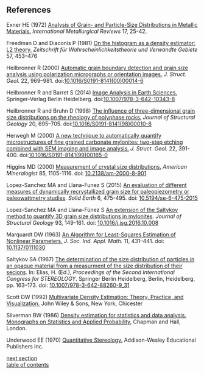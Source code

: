 References
-------------

Exner HE (1972) [Analysis of Grain- and Particle-Size Distributions in Metallic Materials.](http://www.maneyonline.com/doi/citedby/10.1179/imtlr.1972.17.1.25) *International Metallurgical Reviews* 17, 25-42.

Freedman D and Diaconis P (1981) [On the histogram as a density estimator: L2 theory.](http://link.springer.com/article/10.1007%2FBF01025868?LI=true)
*Zeitschrift für Wahrscheinlichkeitstheorie und Verwandte Gebiete* 57, 453–476

Heilbronner R (2000) [Automatic grain boundary detection and grain size analysis using polarization micrographs or orientation images.](http://www.sciencedirect.com/science/article/pii/S0191814100000146) *J. Struct. Geol.* 22, 969–981. doi:[10.1016/S0191-8141(00)00014-6](http://dx.doi.org/10.1016/S0191-8141(00)00014-6)

Heilbronner R and Barret S (2014) [Image Analysis in Earth Sciences.](http://link.springer.com/book/10.1007%2F978-3-642-10343-8) Springer-Verlag Berlin Heidelberg. doi:[10.1007/978-3-642-10343-8](http://dx.doi.org/10.1007/978-3-642-10343-8)

Heilbronner R and Bruhn D (1998) [The influence of three-dimensional grain size distributions on the rheology of polyphase rocks.](http://www.sciencedirect.com/science/article/pii/S0191814198000108) *Journal of Structural Geology* 20, 695–705. doi:[10.1016/S0191-8141(98)00010-8](http://www.sciencedirect.com/science/article/pii/S0191814198000108)

Herwegh M (2000) [A new technique to automatically quantify microstructures of fine grained carbonate mylonites: two-step etching combined with SEM imaging and image analysis.](http://www.sciencedirect.com/science/article/pii/S0191814199001650) *J. Struct. Geol.* 22, 391-400. doi:[10.1016/S0191-8141(99)00165-0](http://www.sciencedirect.com/science/article/pii/S0191814199001650)

Higgins MD (2000) [Measurement of crystal size distributions.](http://ammin.geoscienceworld.org/content/85/9/1105.short) *American Mineralogist* 85, 1105-1116. doi: [10.2138/am-2000-8-901](http://dx.doi.org/10.2138/am-2000-8-901)

Lopez-Sanchez MA and Llana-Funez S (2015) [An evaluation of different measures of dynamically recrystallized grain size for paleopiezometry or paleowattmetry studies](http://bit.ly/1ND45Sw). *Solid Earth* 6, 475-495. doi: [10.5194/se-6-475-2015](http://dx.doi.org/10.5194/se-6-475-2015)

Lopez-Sanchez MA and Llana-Fúnez S [An extension of the Saltykov method to quantify 3D grain size distributions in mylonites](http://www.sciencedirect.com/science/article/pii/S0191814116301778). *Journal of Structural Geology* 93, 149-161. doi: [10.1016/j.jsg.2016.10.008](http://dx.doi.org/10.1016/j.jsg.2016.10.008)

Marquardt DW (1963) [An Algorithm for Least-Squares Estimation of Nonlinear Parameters.](http://epubs.siam.org/doi/abs/10.1137/0111030) *J. Soc. Ind. Appl. Math.* 11, 431–441. doi: [10.1137/0111030](http://dx.doi.org/10.1137/0111030)

Saltykov SA (1967) [The determination of the size distribution of particles in an opaque material from a measurment of the size distribution of their secions](http://link.springer.com/chapter/10.1007%2F978-3-642-88260-9_31). In: Elias, H. (Ed.), *Proceedings of the Second International Congress for STEREOLOGY*. Springer Berlin Heidelberg, Berlin, Heidelberg, pp. 163–173. doi: [10.1007/978-3-642-88260-9_31](http://dx.doi.org/10.1007/978-3-642-88260-9_31)

Scott DW (1992) [Multivariate Density Estimation: Theory, Practice, and Visualization.](http://eu.wiley.com/WileyCDA/WileyTitle/productCd-0471547700.html) John Wiley & Sons, New York, Chicester

Silverman BW (1986) [Density estimation for statistics and data analysis. Monographs on Statistics and Applied Probability](http://ned.ipac.caltech.edu/level5/March02/Silverman/Silver_contents.html), Chapman and Hall, London.

Underwood EE (1970) [Quantitative Stereology.]() Addison-Wesley Educational Publishers Inc.

[next section](https://github.com/marcoalopez/GrainSizeTools/blob/master/DOCS/FAQ.md)  
[table of contents](https://github.com/marcoalopez/GrainSizeTools/blob/master/DOCS/tableOfContents.md)
